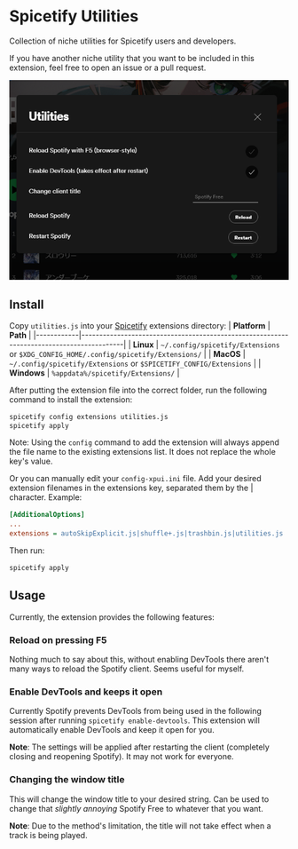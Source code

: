 # Spicetify Utilities

Collection of niche utilities for Spicetify users and developers.

If you have another niche utility that you want to be included in this extension, feel free to open an issue or a pull request.

![preview](screenshot.png)

## Install

Copy `utilities.js` into your [Spicetify](https://github.com/spicetify/spicetify-cli) extensions directory:
| **Platform** | **Path** |
|------------|------------------------------------------------------------------------------------------|
| **Linux** | `~/.config/spicetify/Extensions` or `$XDG_CONFIG_HOME/.config/spicetify/Extensions/` |
| **MacOS** | `~/.config/spicetify/Extensions` or `$SPICETIFY_CONFIG/Extensions` |
| **Windows** | `%appdata%/spicetify/Extensions/` |

After putting the extension file into the correct folder, run the following command to install the extension:

```
spicetify config extensions utilities.js
spicetify apply
```

Note: Using the `config` command to add the extension will always append the file name to the existing extensions list. It does not replace the whole key's value.

Or you can manually edit your `config-xpui.ini` file. Add your desired extension filenames in the extensions key, separated them by the | character.
Example:

```ini
[AdditionalOptions]
...
extensions = autoSkipExplicit.js|shuffle+.js|trashbin.js|utilities.js
```

Then run:

```sh
spicetify apply
```

## Usage

Currently, the extension provides the following features:

### Reload on pressing F5

Nothing much to say about this, without enabling DevTools there aren't many ways to reload the Spotify client. Seems useful for myself.

### Enable DevTools and keeps it open

Currently Spotify prevents DevTools from being used in the following session after running `spicetify enable-devtools`. This extension will automatically enable DevTools and keep it open for you.

**Note**: The settings will be applied after restarting the client (completely closing and reopening Spotify). It may not work for everyone.

### Changing the window title

This will change the window title to your desired string. Can be used to change that _slightly annoying_ Spotify Free to whatever that you want.

**Note**: Due to the method's limitation, the title will not take effect when a track is being played.
